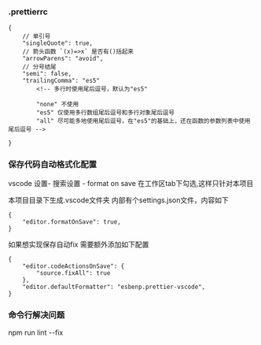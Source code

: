 ### .prettierrc 
```
{
    // 单引号
    "singleQuote": true,
    // 箭头函数 `(x)=>x` 是否有()括起来
    "arrowParens": "avoid",
    // 分号结尾
    "semi": false,
    "trailingComma": "es5"
        <!-- 多行时使用尾后逗号，默认为"es5"

        "none" 不使用
        "es5" 仅使用多行数组尾后逗号和多行对象尾后逗号
        "all" 尽可能多地使用尾后逗号，在"es5"的基础上，还在函数的参数列表中使用尾后逗号 -->

}
```

### 保存代码自动格式化配置

vscode 设置- 搜索设置 - format on save 在工作区tab下勾选,这样只针对本项目

本项目目录下生成.vscode文件夹
内部有个settings.json文件，内容如下
```
{
    "editor.formatOnSave": true,
}
```

如果想实现保存自动fix  需要额外添加如下配置

```
{
    "editor.codeActionsOnSave": {
        "source.fixAll": true
    },
    "editor.defaultFormatter": "esbenp.prettier-vscode",
}
```




### 命令行解决问题

 npm run lint --fix